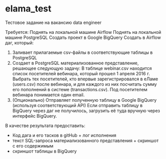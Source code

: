 # elama_test

Тестовое задание на вакансию data engineer

Требуется:
Поднять на локальной машине Airflow
Поднять на локальной машине PostgreSQL
Создать проект в Google BigQuery
Создать в Airflow даг, который:
1) Заливает прилагаемые csv-файлы в соответствующие таблицы в PostgreSQL
2) Создает в PostgreSQL материализованное представление, решающее следующую задачу:
В таблице webinar.csv находится список посетителей вебинара, который прошел 1 апреля 2016 г.
Выбрать тех посетителей, кто впервые зарегистрировался в еЛаме (users.csv) после вебинара,
и для каждого из них посчитать сумму его пополнений в системе (transactions.csv).
Под посетителем вебинара понимается один email.
3) (Опционально) Отправляет полученную таблицу в Google BigQuery (используя соответствующий API)
Если отправить таблицу в BigQuery через даг не получилось, загрузить её туда вручную через интерфейс BigQuery.
 



В качестве результата предоставить:
* Код дага и его тасков в gitHub + лог исполнения
* текст SQL-запроса материализованного представления + скриншот с его содержимым
* скриншот таблицы в BigQuery

